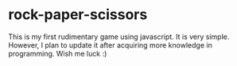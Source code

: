 # rock-paper-scissors 
This is my first rudimentary game using javascript. It is very simple. However, I plan to update it after acquiring more knowledge in programming. Wish me luck :)